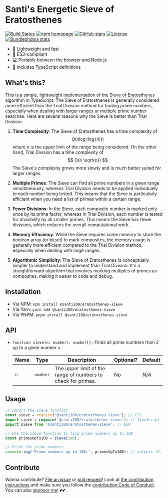 # Santi's Energetic Sieve of Eratosthenes

[![Build Status][workflow badge]][repo actions]
[![npm homepage][npm badge]][npm home]
[![GitHub stars][stars badge]][repo url]
[![License][license badge]][repo url]
[![Bundlephobia stats][bundlephobia badge]][bundlephobia url]

[workflow badge]: https://github.com/santi100a/eratosthenes-sieve/actions/workflows/ci.yml/badge.svg
[npm badge]: https://img.shields.io/npm/v/@santi100/eratosthenes-sieve
[stars badge]: https://img.shields.io/github/stars/santi100a/eratosthenes-sieve.svg
[license badge]: https://img.shields.io/github/license/santi100a/eratosthenes-sieve.svg
[bundlephobia badge]: https://img.shields.io/bundlephobia/min/@santi100/eratosthenes-sieve
[npm home]: https://npmjs.org/package/@santi100/eratosthenes-sieve
[repo actions]: https://github.com/santi100a/eratosthenes-sieve/actions
[repo url]: https://github.com/santi100a/eratosthenes-sieve
[bundlephobia url]: https://bundlephobia.com/package/@santi100/eratosthenes-sieve@latest

- 🚀 Lightweight and fast
- 👴 ES3-compliant
- 💻 Portable between the browser and Node.js
- 📘 Includes TypeScript definitions

## What's this?

This is a simple, lightweight implementation of the [Sieve of Eratosthenes](https://en.wikipedia.org/wiki/Sieve_of_Eratosthenes) algorithm in TypeScript.
The Sieve of Eratosthenes is generally considered more efficient than the Trial Division method for finding prime numbers, especially when dealing with larger ranges or multiple prime number searches. Here are several reasons why the Sieve is better than Trial Division:

1. **Time Complexity**: The Sieve of Eratosthenes has a time complexity of
   $$ O(n \log(\log(n))) $$
   where n is the upper limit of the range being considered.
   On the other hand, Trial Division has a time complexity of $$ O(n \sqrt{n}) $$
   The Sieve's complexity grows more slowly and is much better suited for larger ranges.

2. **Multiple Primes**: The Sieve can find all prime numbers in a given range simultaneously, whereas Trial Division needs to be applied individually to each number being tested. This means that the Sieve is particularly efficient when you need a list of primes within a certain range.

3. **Fewer Divisions**: In the Sieve, each composite number is marked only once by its prime factor, whereas in Trial Division, each number is tested for divisibility by all smaller primes. This means the Sieve has fewer divisions, which reduces the overall computational work.

4. **Memory Efficiency**: While the Sieve requires some memory to store the boolean array (or bitset) to mark composites, the memory usage is generally more efficient compared to the Trial Division method, especially when dealing with large ranges.

5. **Algorithmic Simplicity**: The Sieve of Eratosthenes is conceptually simpler to understand and implement than Trial Division. It's a straightforward algorithm that involves marking multiples of primes as composites, making it easier to code and debug.

## Installation

- Via NPM: `npm install @santi100/eratosthenes-sieve`
- Via Yarn: `yarn add @santi100/eratosthenes-sieve`
- Via PNPM: `pnpm install @santi100/eratosthenes-sieve`

## API

- `function sieve(n: number): number[];` Finds all prime numbers from 2 up to a given number `n`.

  | Name | Type     | Description                                                  | Optional? | Default |
  | ---- | -------- | ------------------------------------------------------------ | --------- | ------- |
  | `n`  | `number` | The upper limit of the range of numbers to check for primes. | No        | _N/A_   |

## Usage

```typescript
// Import the sieve function
const sieve = require('@santi100/eratosthenes-sieve'); // CJS
import sieve = require('@santi100/eratosthenes-sieve'); // TypeScript
import sieve from '@santi100/eratosthenes-sieve'; // ESM

// Use the sieve function to find prime numbers up to 100
const primesUpTo100 = sieve(100);

// Print the prime numbers
console.log('Prime numbers up to 100:', primesUpTo100); // outputs [2, 3, 5, 7, 11, 13, 17, 19, 23, 29, 31, 37, 41, 43, 47, 53, 59, 61, 67, 71, 73, 79, 83, 89, 97]
```

## Contribute

Wanna contribute? [File an issue](https://github.com/santi100a/eratosthenes-sieve/issues) or [pull request](https://github.com/santi100a/eratosthenes-sieve/pulls)!
Look at [the contribution instructions](CONTRIBUTING.md) and make sure you follow the [contribution Code of Conduct](CODE_OF_CONDUCT.md).
You can also [sponsor me](https://github.com/sponsors/santi100a)! 💕💕
